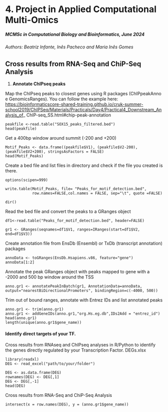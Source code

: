 # 4. Project in Applied Computational Multi-Omics
##### _MCMSc in Computational Biology and Bioinformatics, June 2024_
###### _Authors: Beatriz Infante, Inês Pacheco and Maria Inês Gomes_

## Cross results from RNA-Seq and ChiP-Seq Analysis

1. **Annotate ChIPseq peaks**

Map the ChIPseq peaks to closest genes using R packages (ChIPpeakAnno e GenomicsRanges). You can follow the example here: https://bioinformaticscore-shared-training.github.io/cruk-summer-school2019/ChIPSeq/Materials/Practicals/Day4/Practical4_Downstream_Analysis_of_ ChIP-seq_SS.html#chip-peak-annotation


```{r}
peakfile <-read.table("SOX15_peaks_filtered.bed")
head(peakfile)
```

Get a 400bp window around summit (-200 and +200)
```{r}
Motif_Peaks <- data.frame((peakfile$V1), (peakfile$V2-200), (peakfile$V2+200), stringsAsFactors = FALSE)
head(Motif_Peaks)
```

Create a bed file and list files in directory and check if the file you created is there.
```{r}
options(scipen=999)

write.table(Motif_Peaks, file= "Peaks_for_motif_detection.bed", 
            row.names=FALSE,col.names = FALSE, sep="\t", quote =FALSE)

dir()
```

Read the bed file and convert the peaks to a GRanges object
```{r}
df1<-read.table("Peaks_for_motif_detection.bed", header=FALSE)

gr1 <- GRanges(seqnames=df1$V1, ranges=IRanges(start=df1$V2, end=df1$V3))
```
Create annotation file from EnsDb (Ensembl) or TxDb (transcript annotation) packages
```{r}
annoData <- toGRanges(EnsDb.Hsapiens.v86, feature="gene")
annoData[1:2]
```
Annotate the peak GRanges object with peaks mapped to gene with a -2000 and 500 bp window around the TSS
```{r}
anno.gr1 <- annotatePeakInBatch(gr1, AnnotationData=annoData, output="nearestBiDirectionalPromoters", bindingRegion=c(-4000, 500))
```
Trim out of bound ranges, annotate with Entrez IDs and list annotated peaks
```{r}
anno.gr1 <- trim(anno.gr1)
anno.gr1 <- addGeneIDs(anno.gr1,"org.Hs.eg.db",IDs2Add = "entrez_id")
head(anno.gr1)
length(unique(anno.gr1$gene_name))
```
#### Identify direct targets of your TF.
Cross results from RNAseq and ChIPseq analyses in R/Python to identify the genes directly regulated by your Transcription Factor. DEGs.xlsx
```{r}
library(readxl)
DEG <- read_excel("path/to/your/folder")
```
```{r}
DEG <- as.data.frame(DEG)
rownames(DEG) <- DEG[,1]
DEG <- DEG[,-1]
head(DEG)
```

Cross results from RNA-Seq and ChiP-Seq Analysis
```{r}
intersect(x = row.names(DEG), y = (anno.gr1$gene_name))
```

